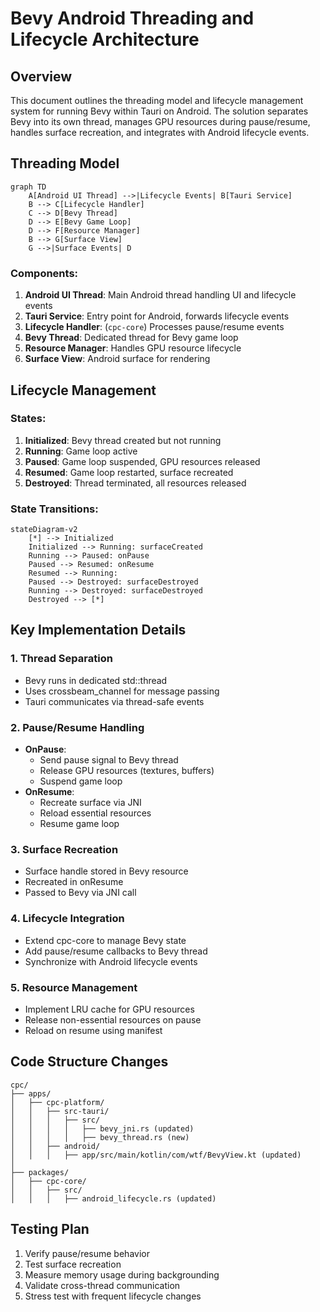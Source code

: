 # Bevy Android Threading and Lifecycle Architecture

## Overview
This document outlines the threading model and lifecycle management system for running Bevy within Tauri on Android. The solution separates Bevy into its own thread, manages GPU resources during pause/resume, handles surface recreation, and integrates with Android lifecycle events.

## Threading Model
```mermaid
graph TD
    A[Android UI Thread] -->|Lifecycle Events| B[Tauri Service]
    B --> C[Lifecycle Handler]
    C --> D[Bevy Thread]
    D --> E[Bevy Game Loop]
    D --> F[Resource Manager]
    B --> G[Surface View]
    G -->|Surface Events| D
```

### Components:
1. **Android UI Thread**: Main Android thread handling UI and lifecycle events
2. **Tauri Service**: Entry point for Android, forwards lifecycle events
3. **Lifecycle Handler**: (`cpc-core`) Processes pause/resume events
4. **Bevy Thread**: Dedicated thread for Bevy game loop
5. **Resource Manager**: Handles GPU resource lifecycle
6. **Surface View**: Android surface for rendering

## Lifecycle Management

### States:
1. **Initialized**: Bevy thread created but not running
2. **Running**: Game loop active
3. **Paused**: Game loop suspended, GPU resources released
4. **Resumed**: Game loop restarted, surface recreated
5. **Destroyed**: Thread terminated, all resources released

### State Transitions:
```mermaid
stateDiagram-v2
    [*] --> Initialized
    Initialized --> Running: surfaceCreated
    Running --> Paused: onPause
    Paused --> Resumed: onResume
    Resumed --> Running: 
    Paused --> Destroyed: surfaceDestroyed
    Running --> Destroyed: surfaceDestroyed
    Destroyed --> [*]
```

## Key Implementation Details

### 1. Thread Separation
- Bevy runs in dedicated std::thread
- Uses crossbeam_channel for message passing
- Tauri communicates via thread-safe events

### 2. Pause/Resume Handling
- **OnPause**: 
  - Send pause signal to Bevy thread
  - Release GPU resources (textures, buffers)
  - Suspend game loop
- **OnResume**:
  - Recreate surface via JNI
  - Reload essential resources
  - Resume game loop

### 3. Surface Recreation
- Surface handle stored in Bevy resource
- Recreated in onResume
- Passed to Bevy via JNI call

### 4. Lifecycle Integration
- Extend cpc-core to manage Bevy state
- Add pause/resume callbacks to Bevy thread
- Synchronize with Android lifecycle events

### 5. Resource Management
- Implement LRU cache for GPU resources
- Release non-essential resources on pause
- Reload on resume using manifest

## Code Structure Changes
```plaintext
cpc/
├── apps/
│   ├── cpc-platform/
│   │   ├── src-tauri/
│   │   │   ├── src/
│   │   │   │   ├── bevy_jni.rs (updated)
│   │   │   │   ├── bevy_thread.rs (new)
│   │   ├── android/
│   │   │   ├── app/src/main/kotlin/com/wtf/BevyView.kt (updated)
│
├── packages/
│   ├── cpc-core/
│   │   ├── src/
│   │   │   ├── android_lifecycle.rs (updated)
```

## Testing Plan
1. Verify pause/resume behavior
2. Test surface recreation
3. Measure memory usage during backgrounding
4. Validate cross-thread communication
5. Stress test with frequent lifecycle changes